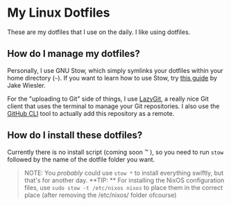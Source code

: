 # My Linux Dotfiles
These are my dotfiles that I use on the daily. I like using dotfiles.

## How do I manage my dotfiles?
Personally, I use GNU Stow, which simply symlinks your dotfiles within your home directory (`~`). If you want to learn how to use Stow, try [this guide](https://www.jakewiesler.com/blog/managing-dotfiles) by Jake Wiesler.

For the "uploading to Git" side of things, I use [LazyGit](https://github.com/jesseduffield/lazygit), a really nice Git client that uses the terminal to manage your Git repositories. I also use the [GitHub CLI](https://github.com/cli/cli) tool to actually add this repository as a remote.

## How do I install these dotfiles?
Currently there is no install script (coming soon :tm: ), so you need to run `stow` followed by the name of the dotfile folder you want.
> NOTE: You *probably* could use `stow *` to install everything swiftly, but that's for another day.
> **TIP: ** For installing the NixOS configuration files, use `sudo stow -t /etc/nixos nixos` to place them in the correct place (after removing the /etc/nixos/ folder ofcourse)
